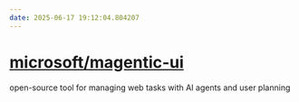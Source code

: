```yaml
---
date: 2025-06-17 19:12:04.804207
---
```


# [microsoft/magentic-ui](https://github.com/microsoft/magentic-ui)

open-source tool for managing web tasks with AI agents and user planning